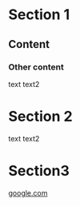 # Section 1
## Content
### Other content
text
text2
# Section 2
text
text2
# Section3
[google.com](https://google.com)
